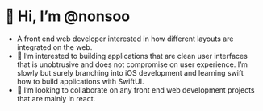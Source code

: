 # 👋 Hi, I’m @nonsoo
- A front end web developer interested in how different layouts are integrated on the web. 
- 👀 I’m interested to building applications that are clean user interfaces that is unobtrusive and does not compromise on user experience. I’m slowly but surely branching into iOS development and learning swift how to build applications with SwiftUI.
- 💞️ I’m looking to collaborate on any front end web development projects that are mainly in react.

<!---
nonsoo/nonsoo is a ✨ special ✨ repository because its `README.md` (this file) appears on your GitHub profile.
You can click the Preview link to take a look at your changes.
--->
